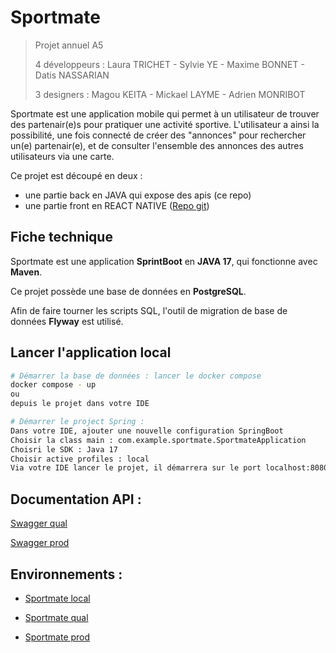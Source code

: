 # Sportmate

> Projet annuel A5
>
> 4 développeurs :  Laura TRICHET - Sylvie YE - Maxime BONNET - Datis NASSARIAN
> 
> 3 designers : Magou KEITA - Mickael LAYME - Adrien MONRIBOT

Sportmate est une application mobile qui permet à un utilisateur de trouver des partenair(e)s 
pour pratiquer une activité sportive. L'utilisateur a ainsi la possibilité, une fois connecté de 
créer des "annonces" pour rechercher un(e) partenair(e), et de consulter l'ensemble des annonces
des autres utilisateurs via une carte.

Ce projet est découpé en deux : 
- une partie back en JAVA qui expose des apis (ce repo)
- une partie front en REACT NATIVE ([Repo git](https://github.com/Pyxize/iim-sportmate-front))

## Fiche technique
Sportmate est une application **SprintBoot** en **JAVA 17**, qui fonctionne avec **Maven**.

Ce projet possède une base de données en **PostgreSQL**. 

Afin de faire tourner les scripts SQL, l'outil de migration de base de données **Flyway** est utilisé.

## Lancer l'application local

``` bash
# Démarrer la base de données : lancer le docker compose
docker compose - up 
ou 
depuis le projet dans votre IDE

# Démarrer le project Spring : 
Dans votre IDE, ajouter une nouvelle configuration SpringBoot
Choisir la class main : com.example.sportmate.SportmateApplication
Choisri le SDK : Java 17
Choisir active profiles : local
Via votre IDE lancer le projet, il démarrera sur le port localhost:8080
```

## Documentation API :  
[Swagger qual](https://sportmate-develop.herokuapp.com/swagger-ui/index.html#/user-controller)

[Swagger prod](https://sportmate-master.herokuapp.com/swagger-ui/index.html#/user-controller)

## Environnements :

- [Sportmate local](http://localhost:8080)

- [Sportmate qual](https://sportmate-develop.herokuapp.com)

- [Sportmate prod](https://sportmate-master.herokuapp.com)

